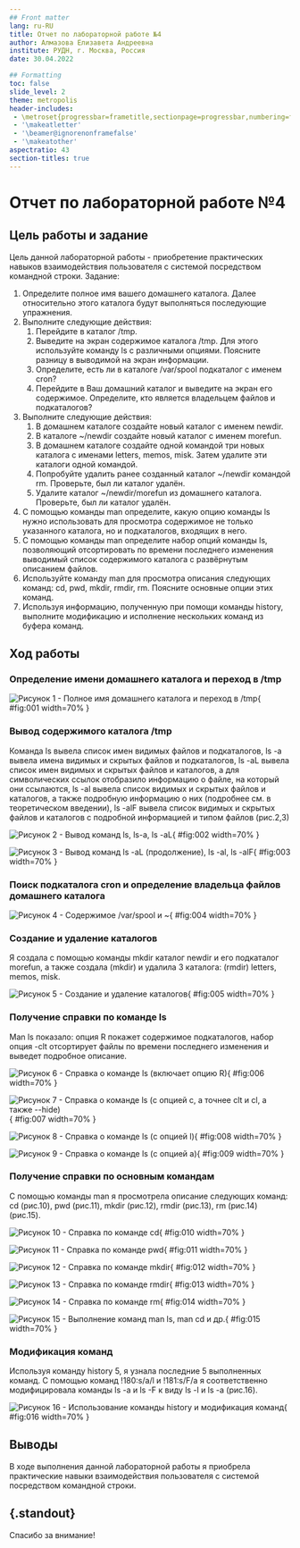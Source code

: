 ```yaml
---
## Front matter
lang: ru-RU
title: Отчет по лабораторной работе №4
author: Алмазова Елизавета Андреевна
institute: РУДН, г. Москва, Россия
date: 30.04.2022

## Formatting
toc: false
slide_level: 2
theme: metropolis
header-includes: 
 - \metroset{progressbar=frametitle,sectionpage=progressbar,numbering=fraction}
 - '\makeatletter'
 - '\beamer@ignorenonframefalse'
 - '\makeatother'
aspectratio: 43
section-titles: true
---
```


# Отчет по лабораторной работе №4

## Цель работы и задание

Цель данной лабораторной работы -  приобретение практических навыков взаимодействия пользователя с системой посредством командной строки.
Задание:
1. Определите полное имя вашего домашнего каталога. Далее относительно этого каталога будут выполняться последующие упражнения.
2. Выполните следующие действия:
	1. Перейдите в каталог /tmp.
	2. Выведите на экран содержимое каталога /tmp. Для этого используйте команду ls с различными опциями. Поясните разницу в выводимой на экран информации.
	3. Определите, есть ли в каталоге /var/spool подкаталог с именем cron?
	4. Перейдите в Ваш домашний каталог и выведите на экран его содержимое. Определите, кто является владельцем файлов и подкаталогов?
3. Выполните следующие действия:
	1. В домашнем каталоге создайте новый каталог с именем newdir.
	2. В каталоге ~/newdir создайте новый каталог с именем morefun.
	3. В домашнем каталоге создайте одной командой три новых каталога с именами letters, memos, misk. Затем удалите эти каталоги одной командой.
	4. Попробуйте удалить ранее созданный каталог ~/newdir командой rm. Проверьте, был ли каталог удалён.
	5. Удалите каталог ~/newdir/morefun из домашнего каталога. Проверьте, был ли каталог удалён.
4. С помощью команды man определите, какую опцию команды ls нужно использовать для просмотра содержимое не только указанного каталога, но и подкаталогов, входящих в него.
5. С помощью команды man определите набор опций команды ls, позволяющий отсортировать по времени  последнего изменения выводимый список содержимого каталога с развёрнутым описанием файлов.
6. Используйте команду man для просмотра описания следующих команд: cd, pwd, mkdir, rmdir, rm. Поясните основные опции этих команд.
7. Используя информацию, полученную при помощи команды history, выполните модификацию и исполнение нескольких команд из буфера команд.

## Ход работы

### Определение имени домашнего каталога и переход в /tmp

![Рисунок 1 - Полное имя домашнего каталога и переход в /tmp](image/1.png){ #fig:001 width=70% }

### Вывод содержимого каталога /tmp
Команда ls вывела список имен видимых файлов и подкаталогов, ls -a вывела имена видимых и скрытых файлов и подкаталогов, ls -aL вывела список имен видимых и скрытых файлов и каталогов, а для символических ссылок отобразило информацию о файле, на который они ссылаются, ls -al вывела список видимых и скрытых файлов и каталогов, а также подробную информацию о них (подробнее см. в теоретическом введении), ls -alF вывела список видимых и скрытых файлов и каталогов с подробной информацией и типом файлов (рис.2,3)

![Рисунок 2 - Вывод команд ls, ls-a, ls -aL](image/2.png){ #fig:002 width=70% }

![Рисунок 3 - Вывод команд ls -aL (продолжение), ls -al, ls -alF](image/3.png){ #fig:003 width=70% }

### Поиск подкаталога cron и определение владельца файлов домашнего каталога

![Рисунок 4 - Содержимое /var/spool и ~](image/4.png){ #fig:004 width=70% }

### Создание и удаление каталогов
Я создала с помощью команды mkdir каталог newdir и его подкаталог morefun, а также создала (mkdir) и удалила 3 каталога: (rmdir) letters, memos, misk.

![Рисунок 5 - Создание и удаление каталогов](image/5.png){ #fig:005 width=70% }

### Получение справки по команде ls
Man ls показало: опция R покажет содержимое подкаталогов, набор опция -clt отсортирует файлы по времени последнего изменения и выведет подробное описание.

![Рисунок 6 - Справка о команде ls (включает опцию R)](image/6.png){ #fig:006 width=70% }

![Рисунок 7 - Справка о команде ls (с опцией c, а точнее clt и cl, а также --hide)](image/7.png){ #fig:007 width=70% }

![Рисунок 8 - Справка о команде ls (с опцией l)](image/8.png){ #fig:008 width=70% }

![Рисунок 9 - Справка о команде ls (с опцией a)](image/9.png){ #fig:009 width=70% }

### Получение справки по основным командам
С помощью команды man я просмотрела описание следующих команд: cd (рис.10), pwd (рис.11), mkdir (рис.12), rmdir (рис.13), rm (рис.14) (рис.15).

![Рисунок 10 - Справка по команде cd](image/10.png){ #fig:010 width=70% }

![Рисунок 11 - Справка по команде pwd](image/11.png){ #fig:011 width=70% }

![Рисунок 12 - Справка по команде mkdir](image/12.png){ #fig:012 width=70% }

![Рисунок 13 - Справка по команде rmdir](image/13.png){ #fig:013 width=70% }

![Рисунок 14 - Справка по команде rm](image/14.png){ #fig:014 width=70% }

![Рисунок 15 - Выполнение команд man ls, man cd и др.](image/15.png){ #fig:015 width=70% }

### Модификация команд
Используя команду history 5, я узнала последние 5 выполненных команд. С помощью команд !180:s/a/l и !181:s/F/a я соответственно модифицировала команды ls -a и ls -F к виду ls -l и ls -a (рис.16).

![Рисунок 16 - Использование команды history и модификация команд](image/16.png){ #fig:016 width=70% }

## Выводы

В ходе выполнения данной лабораторной работы я приобрела практические навыки взаимодействия пользователя с системой посредством командной строки.

## {.standout}

Спасибо за внимание!
